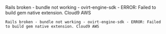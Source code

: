 Rails broken - bundle not working - ovirt-engine-sdk - ERROR: Failed to build gem native extension. Cloud9 AWS

```
Rails broken - bundle not working - ovirt-engine-sdk - ERROR: Failed to build gem native extension. Cloud9 AWS
```
